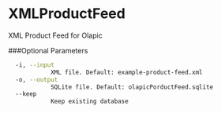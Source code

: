 XMLProductFeed
==============

XML Product Feed for Olapic



###Optional Parameters

```sh
  -i, --input
            XML file. Default: example-product-feed.xml
  -o, --output
            SQLite file. Default: olapicPorductFeed.sqlite
  --keep    
            Keep existing database

```

